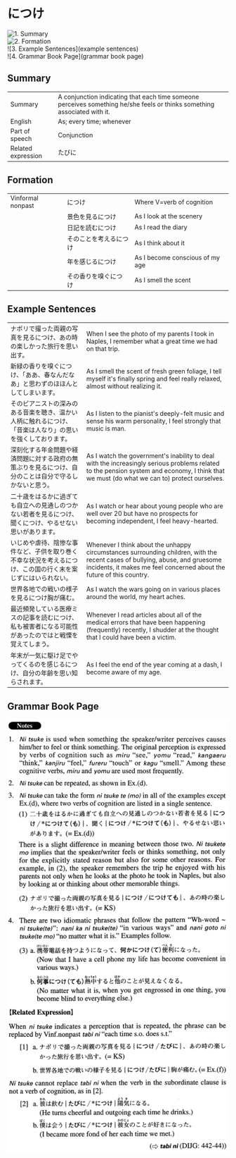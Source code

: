 # につけ

![1. Summary](summary)<br>
![2. Formation](formation)<br>
![3. Example Sentences](example sentences)<br>
![4. Grammar Book Page](grammar book page)<br>


## Summary

<table><tr>   <td>Summary</td>   <td>A conjunction indicating that each time someone perceives something he/she feels or thinks something associated with it.</td></tr><tr>   <td>English</td>   <td>As; every time; whenever</td></tr><tr>   <td>Part of speech</td>   <td>Conjunction</td></tr><tr>   <td>Related expression</td>   <td>たびに</td></tr></table>

## Formation

<table class="table"><tbody><tr class="tr head"><td class="td"><span class="bold">Vinformal nonpast</span></td><td class="td"><span class="concept">につけ</span></td><td class="td"><span>Where V=verb of cognition</span></td></tr><tr class="tr"><td class="td"></td><td class="td"><span>景色を見る</span><span class="concept">につけ</span></td><td class="td"><span>As I look at the scenery</span></td></tr><tr class="tr"><td class="td"></td><td class="td"><span>日記を読む</span><span class="concept">につけ</span></td><td class="td"><span>As I read the diary</span></td></tr><tr class="tr"><td class="td"></td><td class="td"><span>そのことを考える</span><span class="concept">につけ</span></td><td class="td"><span>As I think about it</span></td></tr><tr class="tr"><td class="td"></td><td class="td"><span>年を感じる</span><span class="concept">につけ</span></td><td class="td"><span>As I become conscious of my age</span></td></tr><tr class="tr"><td class="td"></td><td class="td"><span>その香りを嗅ぐ</span><span class="concept">につけ</span></td><td class="td"><span>As I smell the scent</span></td></tr></tbody></table>

## Example Sentences

<table><tr>   <td>ナポリで撮った両親の写真を見るにつけ、あの時の楽しかった旅行を思い出す。</td>   <td>When I see the photo of my parents I took in Naples, I remember what a great time we had on that trip.</td></tr><tr>   <td>新緑の香りを嗅ぐにつけ、「ああ、春なんだなあ」と思わずのほほんとしてしまいます。</td>   <td>As I smell the scent of fresh green foliage, I tell myself it's finally spring and feel really relaxed, almost without realizing it.</td></tr><tr>   <td>そのピアニストの深みのある音楽を聴き、温かい人柄に触れるにつけ、「音楽は人なり」の思いを強くしております。</td>   <td>As I listen to the pianist's deeply-felt music and sense his warm personality, I feel strongly that music is man.</td></tr><tr>   <td>深刻化する年金問題や経済問題に対する政府の無策ぶりを見るにつけ、自分のことは自分で守るしかないと思う。</td>   <td>As I watch the government's inability to deal with the increasingly serious problems related to the pension system and economy, I think that we must (do what we can to) protect ourselves.</td></tr><tr>   <td>二十歳をはるかに過ぎても自立への見通しのつかない若者を見るにつけ、聞くにつけ、やるせない思いがあります。</td>   <td>As I watch or hear about young people who are well over 20 but have no prospects for becoming independent, I feel heavy-hearted.</td></tr><tr>   <td>いじめや虐待、陰惨な事件など、子供を取り巻く不幸な状況を考えるにつけ、この国の行く末を案じずにはいられない。</td>   <td>Whenever I think about the unhappy circumstances surrounding children, with the recent cases of bullying, abuse, and gruesome incidents, it makes me feel concerned about the future of this country.</td></tr><tr>   <td>世界各地での戦いの様子を見るにつけ胸が痛む。</td>   <td>As I watch the wars going on in various places around the world, my heart aches.</td></tr><tr>   <td>最近頻発している医療ミスの記事を読むにつけ、私も被害者になる可能性があったのではと戦慄を覚えてしまう。</td>   <td>Whenever I read articles about all of the medical errors that have been happening (frequently) recently, I shudder at the thought that I could have been a victim.</td></tr><tr>   <td>年末が一気に駆け足でやってくるのを感じるにつけ、自分の年齢を思い知らされます。</td>   <td>As I feel the end of the year coming at a dash, I become aware of my age.</td></tr></table>

## Grammar Book Page

![](../img/Advancedにつけ.png)

